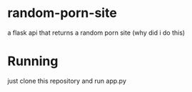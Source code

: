 # random-porn-site
a flask api that returns a random porn site (why did i do this)

# Running

just clone this repository and run app.py
